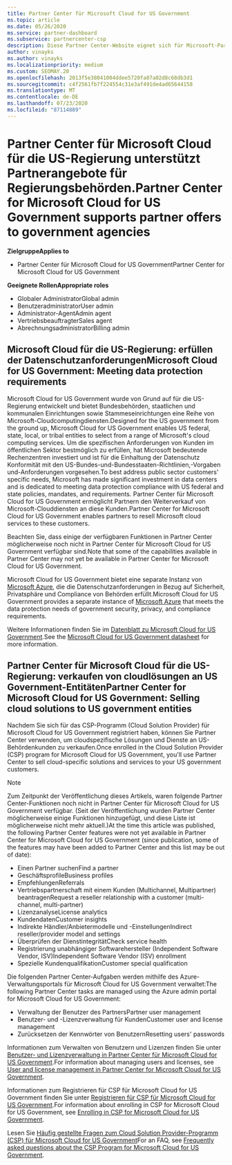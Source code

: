 ```yaml
---
title: Partner Center für Microsoft Cloud for US Government
ms.topic: article
ms.date: 05/26/2020
ms.service: partner-dashboard
ms.subservice: partnercenter-csp
description: Diese Partner Center-Website eignet sich für Microsoft-Partner, die Microsoft-cloudlösungen für Kunden anbieten, die mit Regierungsbehörden in der USA arbeiten.
author: vinayks
ms.author: vinayks
ms.localizationpriority: medium
ms.custom: SEOMAY.20
ms.openlocfilehash: 2013f5e38041004ddee5720fa07a02d8c68db3d1
ms.sourcegitcommit: c4f2561fb7f224554c31e3af491de4ad65644158
ms.translationtype: MT
ms.contentlocale: de-DE
ms.lasthandoff: 07/23/2020
ms.locfileid: "87114889"
---
```

# <a name="partner-center-for-microsoft-cloud-for-us-government-supports-partner-offers-to-government-agencies"></a><span data-ttu-id="30ff4-103">Partner Center für Microsoft Cloud für die US-Regierung unterstützt Partnerangebote für Regierungsbehörden.</span><span class="sxs-lookup"><span data-stu-id="30ff4-103">Partner Center for Microsoft Cloud for US Government supports partner offers to government agencies</span></span>

<span data-ttu-id="30ff4-104">**Zielgruppe**</span><span class="sxs-lookup"><span data-stu-id="30ff4-104">**Applies to**</span></span>

- <span data-ttu-id="30ff4-105">Partner Center für Microsoft Cloud for US Government</span><span class="sxs-lookup"><span data-stu-id="30ff4-105">Partner Center for Microsoft Cloud for US Government</span></span>

<span data-ttu-id="30ff4-106">**Geeignete Rollen**</span><span class="sxs-lookup"><span data-stu-id="30ff4-106">**Appropriate roles**</span></span>

- <span data-ttu-id="30ff4-107">Globaler Administrator</span><span class="sxs-lookup"><span data-stu-id="30ff4-107">Global admin</span></span>
- <span data-ttu-id="30ff4-108">Benutzeradministrator</span><span class="sxs-lookup"><span data-stu-id="30ff4-108">User admin</span></span>
- <span data-ttu-id="30ff4-109">Administrator-Agent</span><span class="sxs-lookup"><span data-stu-id="30ff4-109">Admin agent</span></span>
- <span data-ttu-id="30ff4-110">Vertriebsbeauftragter</span><span class="sxs-lookup"><span data-stu-id="30ff4-110">Sales agent</span></span>
- <span data-ttu-id="30ff4-111">Abrechnungsadministrator</span><span class="sxs-lookup"><span data-stu-id="30ff4-111">Billing admin</span></span>

## <a name="microsoft-cloud-for-us-government-meeting-data-protection-requirements"></a><span data-ttu-id="30ff4-112">Microsoft Cloud für die US-Regierung: erfüllen der Datenschutzanforderungen</span><span class="sxs-lookup"><span data-stu-id="30ff4-112">Microsoft Cloud for US Government: Meeting data protection requirements</span></span>

<span data-ttu-id="30ff4-113">Microsoft Cloud for US Government wurde von Grund auf für die US-Regierung entwickelt und bietet Bundesbehörden, staatlichen und kommunalen Einrichtungen sowie Stammeseinrichtungen eine Reihe von Microsoft-Cloudcomputingdiensten.</span><span class="sxs-lookup"><span data-stu-id="30ff4-113">Designed for the US government from the ground up, Microsoft Cloud for US Government enables US federal, state, local, or tribal entities to select from a range of Microsoft's cloud computing services.</span></span> <span data-ttu-id="30ff4-114">Um die spezifischen Anforderungen von Kunden im öffentlichen Sektor bestmöglich zu erfüllen, hat Microsoft bedeutende Rechenzentren investiert und ist für die Einhaltung der Datenschutz Konformität mit den US-Bundes-und-Bundesstaaten-Richtlinien,-Vorgaben und-Anforderungen vorgesehen.</span><span class="sxs-lookup"><span data-stu-id="30ff4-114">To best address public sector customers' specific needs, Microsoft has made significant investment in data centers and is dedicated to meeting data protection compliance with US federal and state policies, mandates, and requirements.</span></span> <span data-ttu-id="30ff4-115">Partner Center für Microsoft Cloud for US Government ermöglicht Partnern den Weiterverkauf von Microsoft-Clouddiensten an diese Kunden.</span><span class="sxs-lookup"><span data-stu-id="30ff4-115">Partner Center for Microsoft Cloud for US Government enables partners to resell Microsoft cloud services to these customers.</span></span>

<span data-ttu-id="30ff4-116">Beachten Sie, dass einige der verfügbaren Funktionen in Partner Center möglicherweise noch nicht in Partner Center für Microsoft Cloud for US Government verfügbar sind.</span><span class="sxs-lookup"><span data-stu-id="30ff4-116">Note that some of the capabilities available in Partner Center may not yet be available in Partner Center for Microsoft Cloud for US Government.</span></span>

<span data-ttu-id="30ff4-117">Microsoft Cloud for US Government bietet eine separate Instanz von [Microsoft Azure](https://azure.microsoft.com/overview/clouds/government/), die die Datenschutzanforderungen in Bezug auf Sicherheit, Privatsphäre und Compliance von Behörden erfüllt.</span><span class="sxs-lookup"><span data-stu-id="30ff4-117">Microsoft Cloud for US Government provides a separate instance of [Microsoft Azure](https://azure.microsoft.com/overview/clouds/government/) that meets the data protection needs of government security, privacy, and compliance requirements.</span></span> 

<span data-ttu-id="30ff4-118">Weitere Informationen finden Sie im [Datenblatt zu Microsoft Cloud for US Government](https://download.microsoft.com/download/C/9/C/C9CA3002-DFC4-4ADA-841F-DF42AEC042FB/Microsoft_Azure_Government_Datasheet_EN_US.PDF).</span><span class="sxs-lookup"><span data-stu-id="30ff4-118">See the [Microsoft Cloud for US Government datasheet](https://download.microsoft.com/download/C/9/C/C9CA3002-DFC4-4ADA-841F-DF42AEC042FB/Microsoft_Azure_Government_Datasheet_EN_US.PDF) for more information.</span></span>

## <a name="partner-center-for-microsoft-cloud-for-us-government-selling-cloud-solutions-to-us-government-entities"></a><span data-ttu-id="30ff4-119">Partner Center für Microsoft Cloud für die US-Regierung: verkaufen von cloudlösungen an US Government-Entitäten</span><span class="sxs-lookup"><span data-stu-id="30ff4-119">Partner Center for Microsoft Cloud for US Government: Selling cloud solutions to US government entities</span></span>

<span data-ttu-id="30ff4-120">Nachdem Sie sich für das CSP-Programm (Cloud Solution Provider) für Microsoft Cloud for US Government registriert haben, können Sie Partner Center verwenden, um cloudspezifische Lösungen und Dienste an US-Behördenkunden zu verkaufen.</span><span class="sxs-lookup"><span data-stu-id="30ff4-120">Once enrolled in the Cloud Solution Provider (CSP) program for Microsoft Cloud for US Government, you'll use Partner Center to sell cloud-specific solutions and services to your US government customers.</span></span> 

> [!NOTE]  
> <span data-ttu-id="30ff4-121">Zum Zeitpunkt der Veröffentlichung dieses Artikels, waren folgende Partner Center-Funktionen noch nicht in Partner Center für Microsoft Cloud for US Government verfügbar. (Seit der Veröffentlichung wurden Partner Center möglicherweise einige Funktionen hinzugefügt, und diese Liste ist möglicherweise nicht mehr aktuell.)</span><span class="sxs-lookup"><span data-stu-id="30ff4-121">At the time this article was published, the following Partner Center features were not yet available in Partner Center for Microsoft Cloud for US Government (since publication, some of the features may have been added to Partner Center and this list may be out of date):</span></span>

- <span data-ttu-id="30ff4-122">Einen Partner suchen</span><span class="sxs-lookup"><span data-stu-id="30ff4-122">Find a partner</span></span>
- <span data-ttu-id="30ff4-123">Geschäftsprofile</span><span class="sxs-lookup"><span data-stu-id="30ff4-123">Business profiles</span></span>
- <span data-ttu-id="30ff4-124">Empfehlungen</span><span class="sxs-lookup"><span data-stu-id="30ff4-124">Referrals</span></span>
- <span data-ttu-id="30ff4-125">Vertriebspartnerschaft mit einem Kunden (Multichannel, Multipartner) beantragen</span><span class="sxs-lookup"><span data-stu-id="30ff4-125">Request a reseller relationship with a customer (multi-channel, multi-partner)</span></span>
- <span data-ttu-id="30ff4-126">Lizenzanalyse</span><span class="sxs-lookup"><span data-stu-id="30ff4-126">License analytics</span></span>
- <span data-ttu-id="30ff4-127">Kundendaten</span><span class="sxs-lookup"><span data-stu-id="30ff4-127">Customer insights</span></span>
- <span data-ttu-id="30ff4-128">Indirekte Händler/Anbietermodelle und -Einstellungen</span><span class="sxs-lookup"><span data-stu-id="30ff4-128">Indirect reseller/provider model and settings</span></span>
- <span data-ttu-id="30ff4-129">Überprüfen der Dienstintegrität</span><span class="sxs-lookup"><span data-stu-id="30ff4-129">Check service health</span></span>
- <span data-ttu-id="30ff4-130">Registrierung unabhängiger Softwarehersteller (Independent Software Vendor, ISV)</span><span class="sxs-lookup"><span data-stu-id="30ff4-130">Independent Software Vendor (ISV) enrollment</span></span>
- <span data-ttu-id="30ff4-131">Spezielle Kundenqualifikation</span><span class="sxs-lookup"><span data-stu-id="30ff4-131">Customer special qualification</span></span>

<span data-ttu-id="30ff4-132">Die folgenden Partner Center-Aufgaben werden mithilfe des Azure-Verwaltungsportals für Microsoft Cloud for US Government verwaltet:</span><span class="sxs-lookup"><span data-stu-id="30ff4-132">The following Partner Center tasks are managed using the Azure admin portal for Microsoft Cloud for US Government:</span></span> 

- <span data-ttu-id="30ff4-133">Verwaltung der Benutzer des Partners</span><span class="sxs-lookup"><span data-stu-id="30ff4-133">Partner user management</span></span>
- <span data-ttu-id="30ff4-134">Benutzer- und -Lizenzverwaltung für Kunden</span><span class="sxs-lookup"><span data-stu-id="30ff4-134">Customer user and license management</span></span>
- <span data-ttu-id="30ff4-135">Zurücksetzen der Kennwörter von Benutzern</span><span class="sxs-lookup"><span data-stu-id="30ff4-135">Resetting users' passwords</span></span>

<span data-ttu-id="30ff4-136">Informationen zum Verwalten von Benutzern und Lizenzen finden Sie unter [Benutzer- und Lizenzverwaltung in Partner Center für Microsoft Cloud for US Government](user-management-in-partner-center-for-microsoft-us-govt-cloud.md).</span><span class="sxs-lookup"><span data-stu-id="30ff4-136">For information about managing users and licenses, see [User and license management in Partner Center for Microsoft Cloud for US Government](user-management-in-partner-center-for-microsoft-us-govt-cloud.md).</span></span>

<span data-ttu-id="30ff4-137">Informationen zum Registrieren für CSP für Microsoft Cloud for US Government finden Sie unter [Registrieren für CSP für Microsoft Cloud for US Government](enroll-in-csp-for-microsoft-us-govt-cloud.md).</span><span class="sxs-lookup"><span data-stu-id="30ff4-137">For information about enrolling in CSP for Microsoft Cloud for US Government, see [Enrolling in CSP for Microsoft Cloud for US Government](enroll-in-csp-for-microsoft-us-govt-cloud.md).</span></span>

<span data-ttu-id="30ff4-138">Lesen Sie [Häufig gestellte Fragen zum Cloud Solution Provider-Programm (CSP) für Microsoft Cloud for US Government](faq-for-us-govt-cloud.md)</span><span class="sxs-lookup"><span data-stu-id="30ff4-138">For an FAQ, see [Frequently asked questions about the CSP Program for Microsoft Cloud for US Government](faq-for-us-govt-cloud.md).</span></span>

